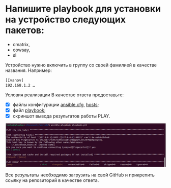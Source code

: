 # Напишите playbook для установки на устройство следующих пакетов:

- cmatrix,
- cowsay,
- sl

Устройство нужно включить в группу со своей фамилией в качестве названия. Например:

```
[Ivanov]
192.168.1.2 …
```

Условия реализации
В качестве ответа предоставьте:

- [x] файлы конфигурации [ansible.cfg](./ansible.cfg), [hosts](./hosts);
- [x] файл [playbook](./playbook.yml);
- [x] скриншот вывода результатов работы PLAY.

![](./screenshot.png)

Все результаты необходимо загрузить на свой GitHub и прикрепить ссылку на репозиторий в качестве ответа.
